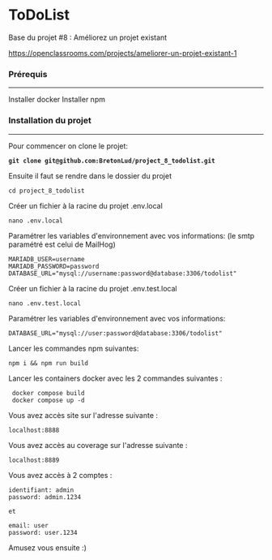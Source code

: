ToDoList
========

Base du projet #8 : Améliorez un projet existant

https://openclassrooms.com/projects/ameliorer-un-projet-existant-1

### Prérequis

***

Installer docker
Installer npm

### Installation du projet

***

Pour commencer on clone le projet:

<pre><code><strong>git clone git@github.com:BretonLud/project_8_todolist.git
</strong></code></pre>

Ensuite il faut se rendre dans le dossier du projet

```
cd project_8_todolist
```

Créer un fichier à la racine du projet .env.local

```
nano .env.local
```

Paramétrer les variables d'environnement avec vos informations: (le smtp paramétré est celui de MailHog)

```
MARIADB_USER=username
MARIADB_PASSWORD=password
DATABASE_URL="mysql://username:password@database:3306/todolist"
```

Créer un fichier à la racine du projet .env.test.local

```
nano .env.test.local
```

Paramétrer les variables d'environnement avec vos informations:

```
DATABASE_URL="mysql://user:password@database:3306/todolist"
```
Lancer les commandes npm suivantes:

```
npm i && npm run build
```

Lancer les containers docker avec les 2 commandes suivantes :

```
 docker compose build
 docker compose up -d
```

Vous avez accès site sur l'adresse suivante :

```
localhost:8888
```

Vous avez accès au coverage sur l'adresse suivante :

```
localhost:8889
```

Vous avez accès à 2 comptes :

```
identifiant: admin
password: admin.1234

et 

email: user
password: user.1234

```

Amusez vous ensuite :)
